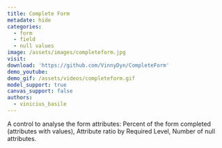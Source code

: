 ```yaml
---
title: Complete Form
metadate: hide
categories:
  - form
  - field
  - null values
image: /assets/images/completeform.jpg
visit: 
download: 'https://github.com/VinnyDyn/CompleteForm'
demo_youtube:
demo_gif: /assets/videos/completeform.gif
model_support: true
canvas_support: false
authors:
  - vinicius_basile
---
```

A control to analyse the form attributes: Percent of the form completed (attributes with values), Attribute ratio by Required Level, Number of null attributes.

